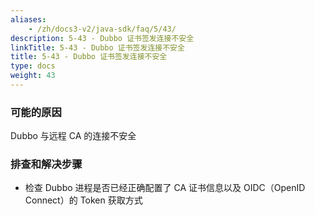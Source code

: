 ```yaml
---
aliases:
    - /zh/docs3-v2/java-sdk/faq/5/43/
description: 5-43 - Dubbo 证书签发连接不安全
linkTitle: 5-43 - Dubbo 证书签发连接不安全
title: 5-43 - Dubbo 证书签发连接不安全
type: docs
weight: 43
---
```




### 可能的原因

Dubbo 与远程 CA 的连接不安全

### 排查和解决步骤

- 检查 Dubbo 进程是否已经正确配置了 CA 证书信息以及 OIDC（OpenID Connect）的 Token 获取方式